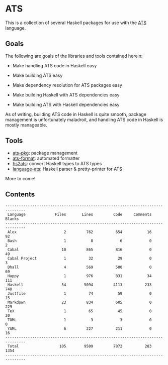 # ATS

This is a collection of several Haskell packages for use with the
[ATS](http://ats-lang.org/) language.

## Goals

The following are goals of the libraries and tools contained herein:

  * Make handling ATS code in Haskell easy

  * Make building ATS easy

  * Make dependency resolution for ATS packages easy

  * Make building Haskell with ATS dependencies easy

  * Make building ATS with Haskell dependencies easy
  
As of writing, building ATS code in Haskell is quite smooth, package management
is unfortunately maladroit, and handling ATS code in Haskell is mostly
manageable.

## Tools

* [ats-pkg](ats-pkg/README.md): package management
* [ats-format](ats-format/README.md): automated formatter
* [hs2ats](hs2ats/README.md): convert Haskell types to ATS types
* [language-ats](language-ats/README.md): Haskell parser & pretty-printer for ATS

More to come!

## Contents

```
-------------------------------------------------------------------------------
 Language             Files       Lines         Code     Comments       Blanks
-------------------------------------------------------------------------------
 Alex                     2         762          654           16           92
 Bash                     1           8            6            0            2
 Cabal                   10         865          816            0           49
 Cabal Project            1          32           29            0            3
 Dhall                    4         569          500            0           69
 Happy                    1         976          831           34          111
 Haskell                 54        5094         4113          233          748
 Justfile                 1          74           59            0           15
 Markdown                23         834          605            0          229
 TeX                      1          65           45            0           20
 TOML                     1           3            3            0            0
 YAML                     6         227          211            0           16
-------------------------------------------------------------------------------
 Total                  105        9509         7872          283         1354
-------------------------------------------------------------------------------
```

